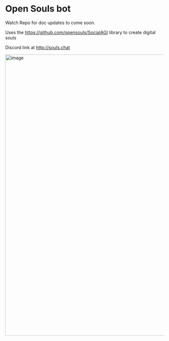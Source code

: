# Open Souls bot

Watch Repo for doc updates to come soon.

Uses the https://github.com/opensouls/SocialAGI library to create digital souls

Discord link at http://souls.chat

<img width="896" alt="image" src="https://github.com/opensouls/discordbot/assets/8204988/21e8f6d7-f78d-493c-aacf-ed98c8e4f32f">
